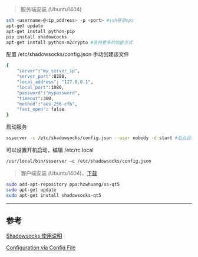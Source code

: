 <!-- title:VPS 中安装 Shadowsocks -->
<!-- keywords:Linux, VPS, Shadowsocks -->

> 服务端安装 (Ubuntu1404)

```bash
ssh <username>@<ip_address> -p <port> #ssh登录vps
apt-get update
apt-get install python-pip
pip install shadowcocks
apt-get install python-m2crypto #支持更多的加密方式
```

配置 /etc/shadowsocks/config.json 手动创建该文件

```bash
{
    "server":"my_server_ip",
    "server_port":8388,
    "local_address": "127.0.0.1",
    "local_port":1080,
    "password":"mypassword",
    "timeout":300,
    "method":"aes-256-cfb",
    "fast_open": false
}
```

启动服务

```bash
ssserver -c /etc/shadowsocks/config.json --user nobody -d start #后台运行
```

可以设置开机启动，编辑 /etc/rc.local

```bash
/usr/local/bin/ssserver –c /etc/shadowsocks/config.json
```

> 客户端安装 (Ubuntu1404)，[下载](https://github.com/librehat/shadowsocks-qt5)

```bash
sudo add-apt-repository ppa:hzwhuang/ss-qt5
sudo apt-get update
sudo apt-get install shadowsocks-qt5
```

---

## 参考

[Shadowsocks 使用说明](https://github.com/shadowsocks/shadowsocks/wiki/Shadowsocks-%E4%BD%BF%E7%94%A8%E8%AF%B4%E6%98%8E)

[Configuration via Config File](https://github.com/shadowsocks/shadowsocks/wiki/Configuration-via-Config-File)